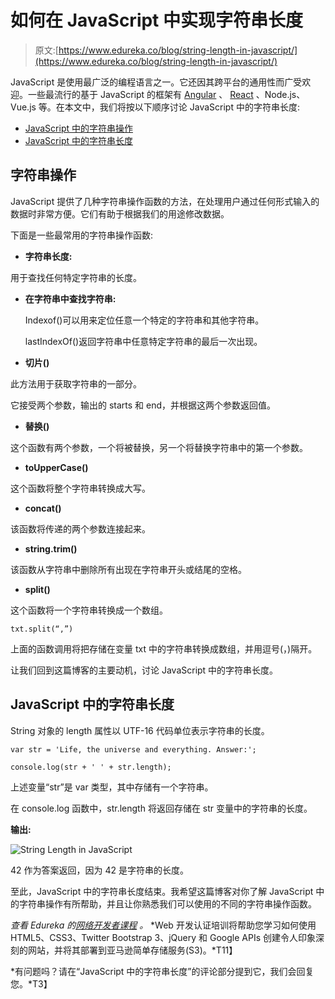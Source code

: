 # 如何在 JavaScript 中实现字符串长度

> 原文:[https://www.edureka.co/blog/string-length-in-javascript/](https://www.edureka.co/blog/string-length-in-javascript/)

JavaScript 是使用最广泛的编程语言之一。它还因其跨平台的通用性而广受欢迎。一些最流行的基于 JavaScript 的框架有 [Angular](https://www.edureka.co/blog/angular-components/) 、 [React](https://www.edureka.co/blog/react-redux-tutorial/) 、Node.js、Vue.js 等。在本文中，我们将按以下顺序讨论 JavaScript 中的字符串长度:

*   [JavaScript 中的字符串操作](#manipulation)
*   [JavaScript 中的字符串长度](#length)

## **字符串操作**

JavaScript 提供了几种字符串操作函数的方法，在处理用户通过任何形式输入的数据时非常方便。它们有助于根据我们的用途修改数据。

下面是一些最常用的字符串操作函数:

*   **字符串长度:**

用于查找任何特定字符串的长度。

*   **在字符串中查找字符串:**

    Indexof()可以用来定位任意一个特定的字符串和其他字符串。

    lastIndexOf()返回字符串中任意特定字符串的最后一次出现。

*   **切片()**

此方法用于获取字符串的一部分。

它接受两个参数，输出的 starts 和 end，并根据这两个参数返回值。

*   **替换()**

这个函数有两个参数，一个将被替换，另一个将替换字符串中的第一个参数。

*   **toUpperCase()**

这个函数将整个字符串转换成大写。

*   **concat()**

该函数将传递的两个参数连接起来。

*   **string.trim()**

该函数从字符串中删除所有出现在字符串开头或结尾的空格。

*   **split()**

这个函数将一个字符串转换成一个数组。

`txt.split(“,”)`

上面的函数调用将把存储在变量 txt 中的字符串转换成数组，并用逗号(，)隔开。

让我们回到这篇博客的主要动机，讨论 JavaScript 中的字符串长度。

## **JavaScript 中的字符串长度**

String 对象的 length 属性以 UTF-16 代码单位表示字符串的长度。

```
var str = 'Life, the universe and everything. Answer:';

console.log(str + ' ' + str.length);
```

上述变量“str”是 var 类型，其中存储有一个字符串。

在 console.log 函数中，str.length 将返回存储在 str 变量中的字符串的长度。

**输出:**

![String Length in JavaScript](../Images/29f1bc9c9bcbfa7218abaa1f82804e9a.png)

42 作为答案返回，因为 42 是字符串的长度。

至此，JavaScript 中的字符串长度结束。我希望这篇博客对你了解 JavaScript 中的字符串操作有所帮助，并且让你熟悉我们可以使用的不同的字符串操作函数。

*查看 Edureka 的[网络开发者课程](https://www.edureka.co/masters-program/full-stack-developer-training) 。* *Web 开发认证培训将帮助您学习如何使用 HTML5、CSS3、Twitter Bootstrap 3、jQuery 和 Google APIs 创建令人印象深刻的网站，并将其部署到亚马逊简单存储服务(S3)。*T11】

*有问题吗？请在“JavaScript 中的字符串长度”的评论部分提到它，我们会回复您。*T3】